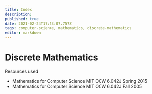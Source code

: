 ```yaml
---
title: Index
description: 
published: true
date: 2021-02-24T17:53:07.757Z
tags: computer-science, mathematics, discrete-mathematics
editor: markdown
---
```


# Discrete Mathematics
Resources used 
* Mathematics for Computer Science MIT OCW 6.042J Spring 2015
* Mathematics for Computer Science MIT OCW 6.042J Fall 2005